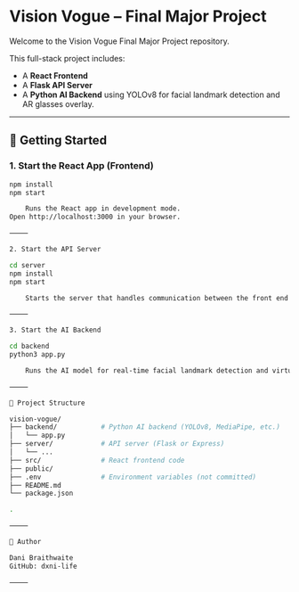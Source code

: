 # Vision Vogue – Final Major Project

Welcome to the Vision Vogue Final Major Project repository.

This full-stack project includes:

- A **React Frontend**
- A **Flask API Server**
- A **Python AI Backend** using YOLOv8 for facial landmark detection and AR glasses overlay.

---

## 🚀 Getting Started

### 1. Start the React App (Frontend)

```bash
npm install
npm start

	Runs the React app in development mode.
Open http://localhost:3000 in your browser.

⸻

2. Start the API Server

cd server
npm install
npm start

	Starts the server that handles communication between the front end and the AI backend.

⸻

3. Start the AI Backend

cd backend
python3 app.py

	Runs the AI model for real-time facial landmark detection and virtual glasses try-on.

⸻

📁 Project Structure

vision-vogue/
├── backend/           # Python AI backend (YOLOv8, MediaPipe, etc.)
│   └── app.py
├── server/            # API server (Flask or Express)
│   └── ...
├── src/               # React frontend code
├── public/
├── .env               # Environment variables (not committed)
├── README.md
└── package.json

.

⸻

👤 Author

Dani Braithwaite
GitHub: dxni-life

⸻

